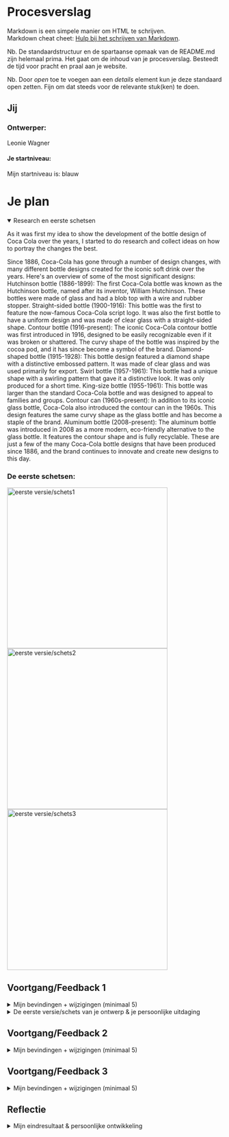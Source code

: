# Procesverslag
Markdown is een simpele manier om HTML te schrijven.  
Markdown cheat cheet: [Hulp bij het schrijven van Markdown](https://github.com/adam-p/markdown-here/wiki/Markdown-Cheatsheet).

Nb. De standaardstructuur en de spartaanse opmaak van de README.md zijn helemaal prima. Het gaat om de inhoud van je procesverslag. Besteedt de tijd voor pracht en praal aan je website.

Nb. Door *open* toe te voegen aan een *details* element kun je deze standaard open zetten. Fijn om dat steeds voor de relevante stuk(ken) te doen.




## Jij

### Ontwerper:
Leonie Wagner

#### Je startniveau:
Mijn startniveau is: blauw




# Je plan

<details open>
  <summary>Research en eerste schetsen</summary>

  <p>
  
  As it was first my idea to show the development of the bottle design of Coca Cola over the years, I started to do research and collect ideas on how to portray the changes the best. 
  
  Since 1886, Coca-Cola has gone through a number of design changes, with many different bottle designs created for the iconic soft drink over the years. Here's an overview of some of the most significant designs:
  Hutchinson bottle (1886-1899): The first Coca-Cola bottle was known as the Hutchinson bottle, named after its inventor, William Hutchinson. These bottles were made of glass and had a blob top with a wire and rubber stopper.
  Straight-sided bottle (1900-1916): This bottle was the first to feature the now-famous Coca-Cola script logo. It was also the first bottle to have a uniform design and was made of clear glass with a straight-sided shape.
  Contour bottle (1916-present): The iconic Coca-Cola contour bottle was first introduced in 1916, designed to be easily recognizable even if it was broken or shattered. The curvy shape of the bottle was inspired by the cocoa pod, and it has since become a symbol of the brand.
  Diamond-shaped bottle (1915-1928): This bottle design featured a diamond shape with a distinctive embossed pattern. It was made of clear glass and was used primarily for export.
  Swirl bottle (1957-1961): This bottle had a unique shape with a swirling pattern that gave it a distinctive look. It was only produced for a short time.
  King-size bottle (1955-1961): This bottle was larger than the standard Coca-Cola bottle and was designed to appeal to families and groups.
  Contour can (1960s-present): In addition to its iconic glass bottle, Coca-Cola also introduced the contour can in the 1960s. This design features the same curvy shape as the glass bottle and has become a staple of the brand.
  Aluminum bottle (2008-present): The aluminum bottle was introduced in 2008 as a more modern, eco-friendly alternative to the glass bottle. It features the contour shape and is fully recyclable.
  These are just a few of the many Coca-Cola bottle designs that have been produced since 1886, and the brand continues to innovate and create new designs to this day. </p>

  ### De eerste schetsen:
  <img src="readme-images/schetsen1" width="375px" alt="eerste versie/schets1">
  <img src="readme-images/schetsen2" width="375px" alt="eerste versie/schets2">
  <img src="readme-images/schetsen3" width="375px" alt="eerste versie/schets3">

</details>

## Voortgang/Feedback 1

<details>
  <summary>Mijn bevindingen + wijzigingen (minimaal 5)</summary>

  ### Bevinding 1:

    "Je zou meer kunnen focussen op wat het onderscheid van andere frisdranken. Ik denk dat dat de oude reclames zijn die in vintage stijl zijn. Zo maak je het echt uniek."

  #### oplossing:

   After receiving the first feedback from my fellow classmates I decided to focus more on the aspect that distinguishes Coca Cola most from their competitors: their focus on family and the strong emotional connection with their customers. As watching TV together in the living room is a central meeting point for most families, I decided to focus more on the TV commercials Coca Cola has distribushed over the years starting in 1950. The idea was to show how the communication of the brand with their customers has changed over the years in correlation to the style and zeitgeist of the century. After some research it got clear that although they always tryed to portray a happy and positive picture, their style and way of communication has changed a lot over the years. 

  ### Bevinding 2:

  At the beginning I had a hard time on how to start the whole process with CSS and html. Although we had the training the two weeks before, I still was a bit overwhelmed on how to actually create something on a blank page. 

  #### oplossing:

  <img src="readme-images/bevinding3" width="375px" alt="eerste versie/schets6">

  To overcome this feeling I started to disect my idea into doable sections. As a background could be easily designed on Illustrator or downloaded from the internet, the most important aspect would be the TV for now. So I looked at what a TV from 1950 actually looked like and also disected this one into different forms and objects that I could create with CSS and place over each other. Seen here was my first stage for the TV. Of course it doesnt look that nice yet, but it was a first milestone that I actually created something with CSS. 

  ### Bevinding 3:

  "Wat coca cola onderscheidt van bijvoorbeeld pepsi is een vintage thema"

  #### oplossing:

  <img src="readme-images/versie1" width="375px" alt="eerste versie/schets5">

  To implement the vintage factor more into my concept, I decided to adjust the TV and background of the scenario for each year. Although this would mean much more work for me I thought it could give the whole concept more of a story and create a feeling of "going through time". Seen here is my first try on a TV from 1950 created with CSS. 

### Bevinding 4:

  <img src="readme-images/bevinding4" width="375px" alt="eerste versie/schets7">
  <img src="readme-images/bevinding4.1" width="375px" alt="eerste versie/schets8">


  When trying to give the TV a bit more of a realistic look by adding shadows and gradients, I also wanted to give the borders the same gradient as the background. I had used a source from the internet that told me to use border-image-source for the border-gradient, but it turned out into these weird dots around the corners. 

  #### oplossing:

  <img src="readme-images/bevinding4.2" width="375px" alt="eerste versie/schets9">
  <img src="readme-images/bevinding4.3" width="375px" alt="eerste versie/schets10">


  It turned out that because of my border radius the borders could not adapt the gradient by using border-image-source. So I decided to make the borders as small as possible, giving the impression that the whole background is filled with the gradient.
 
### Bevinding 5:

  Video is not clickable/ only plays once

  #### oplossing:

  <img src="readme-images/java1" width="375px" alt="eerste versie/java">

  Due to some form of restriction from the government it is not allowed to play a video without the user actively asking for it. Thats why I had to add a command with JavaScript that will make it possible to start and stop the video with a click. 
   
</details>


<details>
  <summary>De eerste versie/schets van je ontwerp & je persoonlijke uitdaging</summary>

  ### De eerste versie:

  <img src="readme-images/schetsen4" width="375px" alt="eerste versie/schets4">

  <img src="readme-images/versie2" width="375px" alt="eerste versie/schets5">



  ### Je ambitie: 
  Aan deze technieken/punten wil ik werken:
  - Interacties met CSS en JavaScript (Clip laten spelen op click, Pop-up windows, sounds)
  - Vormgeving van objecten zoals de TV's
  - Animaties met CSS (dingen laten bewegen)
  - Verschillende Schermen creeren die door scrollen zichtbaar worden
 
</details>


## Voortgang/Feedback 2

<details>
  <summary>Mijn bevindingen + wijzigingen (minimaal 5)</summary>

  ### Bevinding 1:

 "De pagina is nog niet helemaal responsive en lay-out veranders heel erg als groote van scherm word verandert"

  #### oplossing:

  <img src="readme-images/bevinding6" width="375px" alt="eerste versie/schets12">

  As I had put all my measurement for the objects and the positions of headers and the TV in "em", the website was not yeat responsive to a change in format. By changing all of the measurements into percentages, the layout stayed the same. Furthermore I fixated the part of the TV where the video was in, so that it would still be big enough to see something on it even when made smaller. 


    ### Bevinding 2:

  Switching from a basic menu bar showing each Year to a slidable timeline. 

  #### oplossing:

  <img src="readme-images/bevinding5" width="375px" alt="eerste versie/schets11">

  While the original template showed the option of a menu bar that makes it possible to click through the timeline, I decided to create a sliding timeline to create more storyline within the concept. 
  By creating a Organised List with different List items it was possible to adapt each year independently. 
  In CSS I added the scrolling option and a scroll-snap, so the next slide would fall into place automatically. 

  ### Bevinding 3:

  Following to "Bevinding 2" I received the feedback that although I had implemented the List items well, in the CSS it was very unorganised due to the different names I gave the articles to seperate them. 

  #### oplossing:

  I got the tip to use nth-of-type, as I had a 8 different articles, sections, buttons ... to adapt. Like this I could delete unnessery wrappers and make the code more organised. 

  ### Bevinding 4:

  To make it even more organised and structured I also added Custom Properties for my background/border-colors, shadows or gradients.

  #### oplossing:

  <img src="readme-images/custom" width="375px" alt="eerste versie/custom">

  Although this took quite a while to create for all the different aspects, at the end it created a better overview over the colours I was using more often and the shadows I could easily be repeating. Also it made it easier to find a certain aspect in the whole code. 

  ### Bevinding 5:

  <img src="readme-images/button" width="375px" alt="eerste versie/button">
  <img src="readme-images/button2" width="375px" alt="eerste versie/button2">
  <img src="readme-images/button4" width="375px" alt="eerste versie/button4">


  Another big milestone was the implementation of my first button created out of a image. At first I had difficulties connecting them two as there was always a part of the button displayed in the left upper corner of the screen. 

  #### oplossing:

  <img src="readme-images/button3" width="375px" alt="eerste versie/button3">

  Luckily I finally realised (with some help) that the image needed to be depending on the button, not the other way around. By giving all the properties like size and position to the buttom and then adding the image at a 100% scale to these properties, the button and image could fully immerse. 

</details>




## Voortgang/Feedback 3

<details>
  <summary>Mijn bevindingen + wijzigingen (minimaal 5)</summary>
  
  ### Bevinding 1:
  For the final round of feedback I received, they mentioned that it would be nice to add more details into my design. For now it was pretty simple and also a bit repetitive. 

  #### oplossing:

   <img src="readme-images/pointer.jpg" width="375px" alt="pointer">

  So I decided to add details like adding different cursors. When you hover over the TV it turns into a remote control and with the bottle it becomes a bottle opener. Like this it is also more clearer that these parts are interactive and you can click on it. Like this the User Experience is also improved. 


  ### Bevinding 2:

  As I have never worked with Code before, JavaScript was the hardest to understand of all of it. Especially when it came to working out the dialoge frames I first was pretty overwhelmed. 

  #### oplossing:
  
  <img src="readme-images/dialoge.jpg" width="375px" alt="dialoge">
  <img src="readme-images/dialoge2.jpg" width="375px" alt="dialoge2">


  Luckily all the excercices and explainations on dlo helped me understand the connection between html,css and javascript better. I was even able to add a sound to the clicking function that caused the opening of the dialoge frame. 

  ### Bevinding 3:
  
  <img src="readme-images/audio" width="375px" alt="eerste versie/audio">

  As already mentioned I wanted to add audio to the effect of clicking on the bottle, as if you are really opening a bottle. On the internet it said this could be easily done through CSS. Unfortunately it turned out to not working. The sound was playing randomely and not on the count of clicking the bottle.

  #### oplossing:

  <img src="readme-images/audio1.jpg" width="375px" alt="audio1">
  <img src="readme-images/audio2.jpg" width="375px" alt="audio2">
  <img src="readme-images/dialoge2.jpg" width="375px" alt="dialoge2">

  It took me quite a while to figure out that I could simply add the sound to the action on java script. By creating a extra class for the sound I could easily add it to the JavaScript code. The preload is used so that the sound will automatically be downloaded by the computer when opening the website, so there will be no delay in the playing of the sound. 

  ### Bevinding 4:

  During my last feedback I received the tip to let my code go through a check up to rule out any accidental mistakes or unnecessary items. 

  #### oplossing:

  <img src="readme-images/div.jpg" width="375px" alt="div">
  <img src="readme-images/div2.jpg" width="375px" alt="div2">

  Through this I found out that I still had some mistakes in my HTML, that were not standing in the way of the website working, but just weren't that pretty. For example I still used the term div2 in some articles, from when I didn't know that you could simply add a class to differentiate between different div's. 

  ### Bevinding 5:

  When I finally uploaded the whole on Github there were a couple of problems coming up. First of all of my background images didn't load and neither were the videos. 

  #### oplossing:

  It turned out that my code on where the system should take the picture from wasn't clear. By deleting the ../ before the source in the HTML and adding it instead in the CSS the images were visible again. Furthermore it got clear that when loading it onto Github you firstly needed a lot of patience as it took quite a while to upload. Also I needed to do it folder by folder, because otherwise the size would be too big. 

</details>




## Reflectie

<details>
  <summary>Mijn eindresultaat & persoonlijke ontwikkeling</summary>

  ### Je uitkomst - karakteristiek screenshot(s):

  <img src="readme-images/final.jpg" width="375px" alt="final">
  <img src="readme-images/final2.jpg" width="375px" alt="final2">
  <img src="readme-images/final3.jpg" width="375px" alt="final3">
  <img src="readme-images/final4.jpg" width="375px" alt="final4">
  <img src="readme-images/final5.jpg" width="375px" alt="final5">
  <img src="readme-images/final6.jpg" width="375px" alt="final6">
  <img src="readme-images/final7.jpg" width="375px" alt="final7">
  <img src="readme-images/final8.jpg" width="375px" alt="final8">
  <img src="readme-images/final9.jpg" width="375px" alt="final9">
  <img src="readme-images/final10.jpg" width="375px" alt="final10">


  ### Dit ging goed/Heb ik geleerd: 

During the course, I went from knowing nothing about coding to developing a genuine interest in it. Initially, it felt overwhelming and foreign, but as I progressed, I discovered a newfound passion.

The course started with the basics, gradually building my understanding. It helped that the learning environment was supportive, with fellow learners and instructors offering guidance. With practice and collaboration, I started to grasp coding concepts and solve problems.

As I saw tangible results, like building websites and creating programs, I felt a sense of accomplishment. It also sharpened my analytical skills, teaching me how to break down complex problems. Furthermore it really helped me to think out of the box. Instead of creating something with Adobe the way you want to, now you had to really disect a design into tangible parts. 

Looking back, this  course has been transformative. It has given me confidence, expanded my horizons, and opened up new opportunities. I now enjoy exploring different programming languages and frameworks, and I'm excited to continue this journey. 

  ### Dit was lastig/Is niet gelukt:

During the course, I noticed that I often relied too much on others for guidance instead of searching for solutions myself. While it's beneficial to seek help, I realized the importance of developing independent problem-solving skills.

Whenever I encountered challenges, I would immediately seek assistance from instructors or classmates. Although this provided quick answers, it hindered my understanding of key concepts.

Reflecting on this, I now understand the need to be more self-reliant. I will strive to explore resources like online tutorials before seeking help. By doing so, I can develop critical thinking skills and gain a deeper understanding of coding principles.

Moving forward, I am committed to finding a better balance between seeking guidance and solving problems independently. I believe this approach will make me a more confident and capable coder in the long run.


## Bronnenlijst

<details open>

1. https://thedieline.com/blog/2009/11/17/the-evolution-of-the-coca-cola-contour-bottle.html?
2. https://www.davison.com/blog/the-bottled-up-history-of-coca-cola/
3. https://www.insider.com/evolution-of-coke-coca-cola-history-2018-5#coca-cola-was-founded-in-1886-and-only-cost-five-cents-back-then-1
4. https://www.coca-colacompany.com/company
5. https://www.coca-colacompany.com/content/dam/journey/us/en/our-company/history/coca-cola-a-short-history-125-years-booklet.pdf
6. https://css-tricks.com/grainy-gradients/
7. https://smallbusiness.chron.com/add-image-css-file-51301.html
8. https://stackoverflow.com/questions/63967868/how-to-make-video-play-only-when-a-button-is-clicked-in-javascript
9. https://www.w3schools.com/html/html5_video.asp
10. https://www.w3schools.com/howto/howto_css_modals.asp
11. https://www.lambdatest.com/blog/html-dialog-element/
12. https://css-tricks.com/how-to-implement-and-style-the-dialog-element/
13. https://blog.hubspot.com/website/insert-image-in-html#:~:text=To%20insert%20an%20image%20in%20HTML%2C%20use%20the%20image%20tag,section%20of%20your%20HTML%20file.&text=The%20HTML%20image%20element%20is,not%20have%20a%20closing%20tag.
14. https://css-tricks.com/zooming-background-images/

</details>